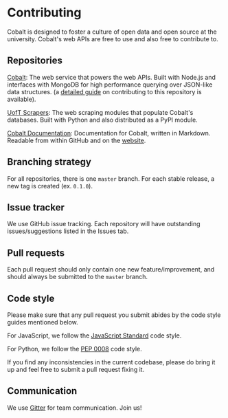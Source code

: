 # Contributing

Cobalt is designed to foster a culture of open data and open source at the university. Cobalt's web APIs are free to use and also free to contribute to.

## Repositories

[Cobalt](https://github.com/cobalt-uoft/cobalt): The web service that powers the web APIs. Built with Node.js and interfaces with MongoDB for high performance querying over JSON-like data structures. (a [detailed guide](https://github.com/cobalt-uoft/cobalt/wiki) on contributing to this repository is available).

[UofT Scrapers](https://github.com/cobalt-uoft/uoft-scrapers): The web scraping modules that populate Cobalt's databases. Built with Python and also distributed as a PyPI module.

[Cobalt Documentation](https://github.com/cobalt-uoft/documentation): Documentation for Cobalt, written in Markdown. Readable from within GitHub and on the [website](https://cobalt.qas.im/documentation).

## Branching strategy

For all repositories, there is one `master` branch. For each stable release, a new tag is created (ex. `0.1.0`).

## Issue tracker

We use GitHub issue tracking. Each repository will have outstanding issues/suggestions listed in the Issues tab.

## Pull requests

Each pull request should only contain one new feature/improvement, and should always be submitted to the `master` branch.

## Code style

Please make sure that any pull request you submit abides by the code style guides mentioned below.

For JavaScript, we follow the [JavaScript Standard](http://standardjs.com/) code style.

For Python, we follow the [PEP 0008](https://www.python.org/dev/peps/pep-0008/) code style.

If you find any inconsistencies in the current codebase, please do bring it up and feel free to submit a pull request fixing it.

## Communication

We use [Gitter](https://gitter.im/cobalt-uoft/cobalt) for team communication. Join us!
